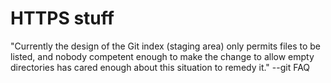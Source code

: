 HTTPS stuff
===========

"Currently the design of the Git index (staging area) only permits files to be listed, and nobody competent enough to make the change to allow empty directories has cared enough about this situation to remedy it." --git FAQ
